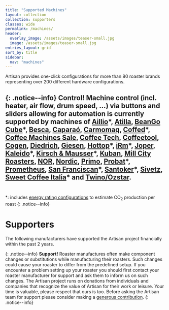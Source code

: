 ```yaml
---
title: "Supported Machines"
layout: collection
collection: supporters
classes: wide
permalink: /machines/
header:
  overlay_image: /assets/images/teaser-small.jpg
  image: /assets/images/teaser-small.jpg
entries_layout: grid
sort_by: title
sidebar:
  nav: "machines"
---
```


Artisan provides one-click configurations for more than 80 roaster brands representing over 200 different hardware configurations. 

{: .notice--info}
**Control!**
Machine control (incl. heater, air flow, drum speed, ...) via buttons and sliders allowing for automation is currently supported by machines of [Aillio](/machines/aillio)\*,  [Atilla](/machines/atilla), [BeanGo Cube](/machines/beango)\*, [Besca](/machines/besca), [Caparaó](/machines/caparao), [Carmomaq](/machines/carmomaq), [Coffed](/machines/coffed)\*, [Coffee Machines Sale](/machines/cms), [Coffee Tech](/machines/coffeetech), [Coffeetool](/machines/coffeetool), [Cogen](/machines/cogen), [Diedrich](/machines/diedrich), [Giesen](/machines/giesen), [Hottop](/machines/hottop)\*, [iRm](/machines/iRm)\*, [Joper](/machines/joper), [Kaleido](/machines/kaleido)\*, [Kirsch & Mausser](/machines/kirsch)\*, [Kuban](/machines/kuban), [Mill City Roasters](/machines/mcr), [NOR](/machines/nor), [Nordic](/machines/nordic), [Primo](/machines/primo), [Probat](/machines/probat)\*, [Prometheus](/machines/prometheus/), [San Franciscan](/machines/sf)\*, [Santoker](/machines/santoker)\*, [Sivetz](/machines/sivetz), [Sweet Coffee Italia](/machines/sci)\* and [Twino/Ozstar](/machines/twino-ozstar).   
<br>
---   
*: includes [energy rating configurations](https://artisan-roasterscope.blogspot.com/2021/07/tracking-energy-consumption-co2.html) to estimate CO<sub>2</sub> production per roast
{: .notice--info}

<!--
# Partners

We especially thank our partners for pushing this project forward. Machines of our partners receive prioritised development updates, joint customer support as well as a one year [artisan.plus](https://artisan.plus/) PRO subscription for free.

<p align="center">
  <a href="/machines/probat/"><img width="460" height="300" src="/assets/images/probat-logo.jpg"></a><br>
  Sample Roaster • Probatone II • P & G Series • UG & G45 Retro
</p>
-->


# Supporters

The following manufacturers have supported the Artisan project financially within the past 2 years.

{: .notice--info}
**Support!**
Roaster manufactures often make component changes or substitutions while manufacturing their roasters.  Such changes could cause your roaster to differ from the predefined setup.  If you encounter a problem setting up your roaster you should first contact your roaster manufacturer for support and ask them to inform us on such changes.    The Artisan project runs on donations from individuals and companies that recognize the value of Artisan for their work or leisure. Your time is valuable, please respect that ours is too.  Before asking the Artisan team for support please consider making a [generous contribution](/donate/).
{: .notice--info}
